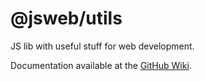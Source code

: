 # @jsweb/utils

JS lib with useful stuff for web development.

Documentation available at the [GitHub Wiki](https://github.com/jsweb/utils/wiki).
